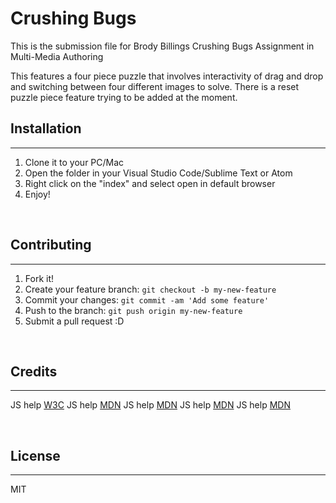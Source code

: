 # Crushing Bugs

This is the submission file for Brody Billings Crushing Bugs Assignment in Multi-Media Authoring
<br>

This features a four piece puzzle that involves interactivity of drag and drop and switching between four different images to solve. There is a reset puzzle piece feature trying to be added at the moment.

## Installation
***
1. Clone it to your PC/Mac
2. Open the folder in your Visual Studio Code/Sublime Text or Atom
3. Right click on the "index" and select open in default browser
4. Enjoy!

<br>

## Contributing
***

1. Fork it!
2. Create your feature branch: `git checkout -b my-new-feature`
3. Commit your changes: `git commit -am 'Add some feature'`
4. Push to the branch: `git push origin my-new-feature`
5. Submit a pull request :D

<br>

## Credits
***
JS help [W3C](https://www.w3schools.com/jsref/prop_element_childelementcount.asp)
JS help [MDN](https://developer.mozilla.org/en-US/docs/Web/API/Element/firstElementChild)
JS help [MDN](https://developer.mozilla.org/en-US/docs/Web/API/Element/children)
JS help [MDN](https://developer.mozilla.org/en-US/docs/Web/API/Node/removeChild)
JS help [MDN](https://developer.mozilla.org/en-US/docs/Web/JavaScript/Reference/Statements/return)

<br>

## License
***
MIT
